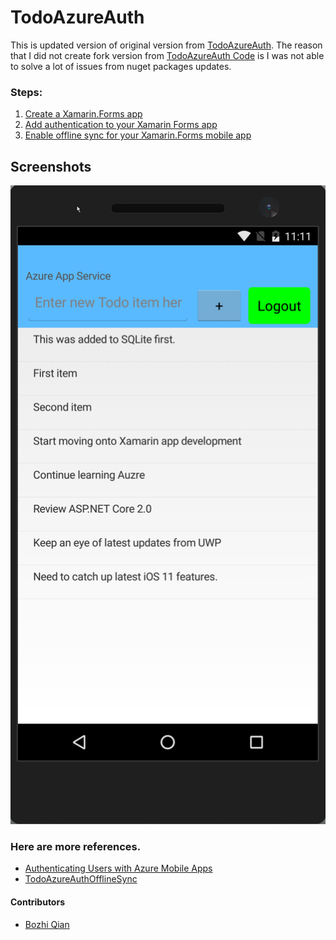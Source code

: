 # TodoAzureAuth #


This is updated version of original version from [TodoAzureAuth](https://developer.xamarin.com/samples/xamarin-forms/WebServices/TodoAzureAuth/). The reason that I did not create fork version from [TodoAzureAuth Code](https://github.com/xamarin/xamarin-forms-samples/tree/master/WebServices/TodoAzureAuth) is I was not able to solve a lot of issues from nuget packages updates. 


### Steps: ###

1. [Create a Xamarin.Forms app](https://docs.microsoft.com/en-gb/azure/app-service-mobile/app-service-mobile-xamarin-forms-get-started)
2. [Add authentication to your Xamarin Forms app](https://docs.microsoft.com/en-gb/azure/app-service-mobile/app-service-mobile-xamarin-forms-get-started-users) 
3. [Enable offline sync for your Xamarin.Forms mobile app](https://docs.microsoft.com/en-gb/azure/app-service-mobile/app-service-mobile-xamarin-forms-get-started-offline-data) 

## Screenshots
![](Art/apps.png)

### Here are more references. ###

- [Authenticating Users with Azure Mobile Apps](https://developer.xamarin.com/guides/xamarin-forms/cloud-services/authentication/azure/) 
- [TodoAzureAuthOfflineSync](https://github.com/xamarin/xamarin-forms-samples/tree/master/WebServices/TodoAzureAuthOfflineSync)

#### Contributors
* [Bozhi Qian](https://github.com/bozhiqian)